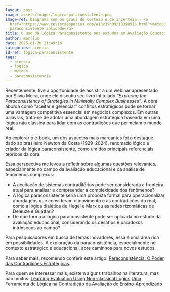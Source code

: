 ```yaml
---
layout: post
image: assets/images/logica-paraconsistente.png
image-ref: Diagrama com os graus de certeza e de incerteza - <a
  href="https://www.revistaespacios.com/a18v39n09/18390915.html">método
  paraconsistente aplicado</a>
title: O uso da Lógica Paraconsistente nos estudos em Avaliação Educacional
author: marllus
date: 2025-01-20 21:49:16
categories: ciencia
id-ref: logica-paraconsistente
tags:
  - ciencia
  - logica
  - metodo
  - paraconsistencia
---
```

Recentemente, tive a oportunidade de assistir a um webinar apresentado por Silvio Meira, onde ele discutiu seu livro intitulado *“Exploring the Paraconsistency of Strategies in Minimally Complex Businesses”*. A obra aborda como “aceitar e gerenciar” conflitos estratégicos pode se tornar uma vantagem competitiva essencial em negócios complexos. Em outras palavras, trata-se de adotar uma abordagem estratégica baseada em uma lógica não clássica para lidar com as contradições que permeiam o mundo real.

Ao explorar o e-book, um dos aspectos mais marcantes foi o destaque dado ao brasileiro Newton da Costa (1929–2024), renomado lógico e criador da lógica paraconsistente, como um dos principais referenciais teóricos da obra.

Essa perspectiva me levou a refletir sobre algumas questões relevantes, especialmente no campo da avaliação educacional e da análise de fenômenos complexos:

* A aceitação de sistemas contraditórios pode ser considerada a fronteira atual para analisar e compreender a complexidade dos fenômenos?
* A lógica paraconsistente seria uma proposta formal para operacionalizar abordagens que consideram o movimento e as contradições do real, como a lógica dialética de Hegel e Marx ou as redes rizomáticas de Deleuze e Guattari?
* De que forma a lógica paraconsistente pode ser aplicada no estudo da avaliação educacional, considerando os desafios e paradoxos intrínsecos ao campo?

Para pesquisadores em busca de temas inovadores, essa é uma área rica em possibilidades. A exploração da paraconsistência, especialmente no contexto estratégico e educacional, abre caminhos para novos estudos.

Para saber mais, recomendo conferir este artigo: [Paraconsistência: O Poder das Contradições Estratégicas](https://pt.linkedin.com/pulse/paraconsist%C3%AAncia-o-poder-das-contradi%C3%A7%C3%B5es-estrat%C3%A9gicas-tdscompany-reaie).

Para quem se interessar mais, existem alguns trabalhos na literatura, mas não muitos:
[Learning Evaluation Using Non-classical Logics](https://link.springer.com/chapter/10.1007/978-3-319-22756-6_68)
[Uma Ferramenta de Lógica na Contradição da Avaliação de Ensino-Aprendizado](https://sol.sbc.org.br/index.php/wie/article/view/21788)